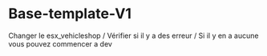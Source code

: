 # Base-template-V1

Changer le esx_vehicleshop /
Vérifier si il y a des erreur / 
Si il y en a aucune vous pouvez commencer a dev 
